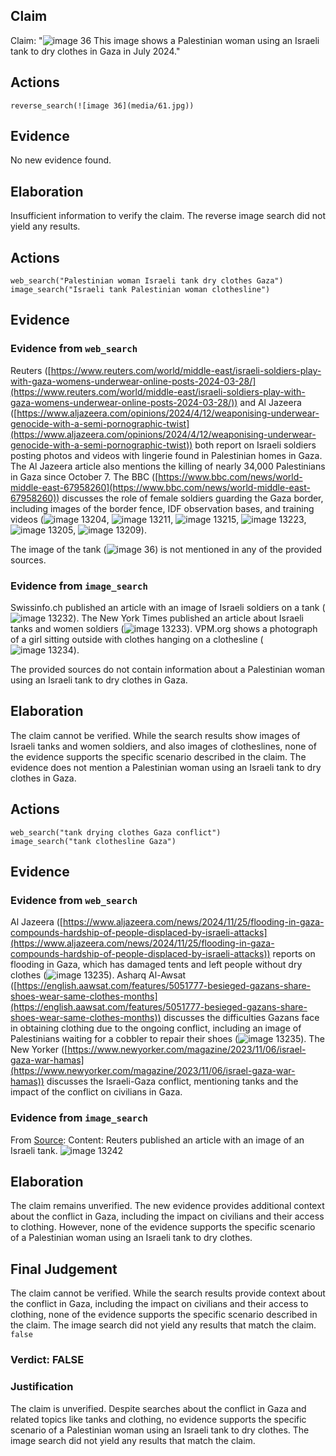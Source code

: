 ## Claim
Claim: "![image 36](media/61.jpg) This image shows a Palestinian woman using an Israeli tank to dry clothes in Gaza in July 2024."

## Actions
```
reverse_search(![image 36](media/61.jpg))
```

## Evidence
No new evidence found.

## Elaboration
Insufficient information to verify the claim. The reverse image search did not yield any results.


## Actions
```
web_search("Palestinian woman Israeli tank dry clothes Gaza")
image_search("Israeli tank Palestinian woman clothesline")
```

## Evidence
### Evidence from `web_search`
Reuters ([https://www.reuters.com/world/middle-east/israeli-soldiers-play-with-gaza-womens-underwear-online-posts-2024-03-28/](https://www.reuters.com/world/middle-east/israeli-soldiers-play-with-gaza-womens-underwear-online-posts-2024-03-28/)) and Al Jazeera ([https://www.aljazeera.com/opinions/2024/4/12/weaponising-underwear-genocide-with-a-semi-pornographic-twist](https://www.aljazeera.com/opinions/2024/4/12/weaponising-underwear-genocide-with-a-semi-pornographic-twist)) both report on Israeli soldiers posting photos and videos with lingerie found in Palestinian homes in Gaza. The Al Jazeera article also mentions the killing of nearly 34,000 Palestinians in Gaza since October 7. The BBC ([https://www.bbc.com/news/world-middle-east-67958260](https://www.bbc.com/news/world-middle-east-67958260)) discusses the role of female soldiers guarding the Gaza border, including images of the border fence, IDF observation bases, and training videos (![image 13204](media/2025-08-31_15-44-1756655080-316497.jpg), ![image 13211](media/2025-08-31_15-44-1756655082-355544.jpg), ![image 13215](media/2025-08-31_15-44-1756655083-308601.jpg), ![image 13223](media/2025-08-31_15-44-1756655086-567767.jpg), ![image 13205](media/2025-08-31_15-44-1756655080-622095.jpg), ![image 13209](media/2025-08-31_15-44-1756655081-916370.jpg)).

The image of the tank (![image 36](media/61.jpg)) is not mentioned in any of the provided sources.


### Evidence from `image_search`
Swissinfo.ch published an article with an image of Israeli soldiers on a tank (![image 13232](media/2025-08-31_15-45-1756655103-088341.jpg)). The New York Times published an article about Israeli tanks and women soldiers (![image 13233](media/2025-08-31_15-45-1756655103-416312.jpg)). VPM.org shows a photograph of a girl sitting outside with clothes hanging on a clothesline (![image 13234](media/2025-08-31_15-45-1756655105-232462.jpg)).

The provided sources do not contain information about a Palestinian woman using an Israeli tank to dry clothes in Gaza.


## Elaboration
The claim cannot be verified. While the search results show images of Israeli tanks and women soldiers, and also images of clotheslines, none of the evidence supports the specific scenario described in the claim. The evidence does not mention a Palestinian woman using an Israeli tank to dry clothes in Gaza.


## Actions
```
web_search("tank drying clothes Gaza conflict")
image_search("tank clothesline Gaza")
```

## Evidence
### Evidence from `web_search`
Al Jazeera ([https://www.aljazeera.com/news/2024/11/25/flooding-in-gaza-compounds-hardship-of-people-displaced-by-israeli-attacks](https://www.aljazeera.com/news/2024/11/25/flooding-in-gaza-compounds-hardship-of-people-displaced-by-israeli-attacks)) reports on flooding in Gaza, which has damaged tents and left people without dry clothes (![image 13235](media/2025-08-31_15-45-1756655125-480253.jpg)). Asharq Al-Awsat ([https://english.aawsat.com/features/5051777-besieged-gazans-share-shoes-wear-same-clothes-months](https://english.aawsat.com/features/5051777-besieged-gazans-share-shoes-wear-same-clothes-months)) discusses the difficulties Gazans face in obtaining clothing due to the ongoing conflict, including an image of Palestinians waiting for a cobbler to repair their shoes (![image 13235](media/2025-08-31_15-45-1756655125-480253.jpg)). The New Yorker ([https://www.newyorker.com/magazine/2023/11/06/israel-gaza-war-hamas](https://www.newyorker.com/magazine/2023/11/06/israel-gaza-war-hamas)) discusses the Israeli-Gaza conflict, mentioning tanks and the impact of the conflict on civilians in Gaza.


### Evidence from `image_search`
From [Source](https://www.reuters.com/world/white-house-israels-call-move-gaza-civilians-is-tall-order-2023-10-13/): 
Content: Reuters published an article with an image of an Israeli tank. ![image 13242](media/2025-08-31_15-45-1756655156-415778.jpg)


## Elaboration
The claim remains unverified. The new evidence provides additional context about the conflict in Gaza, including the impact on civilians and their access to clothing. However, none of the evidence supports the specific scenario of a Palestinian woman using an Israeli tank to dry clothes.


## Final Judgement
The claim cannot be verified. While the search results provide context about the conflict in Gaza, including the impact on civilians and their access to clothing, none of the evidence supports the specific scenario described in the claim. The image search did not yield any results that match the claim. `false`

### Verdict: FALSE

### Justification
The claim is unverified. Despite searches about the conflict in Gaza and related topics like tanks and clothing, no evidence supports the specific scenario of a Palestinian woman using an Israeli tank to dry clothes. The image search did not yield any results that match the claim.
